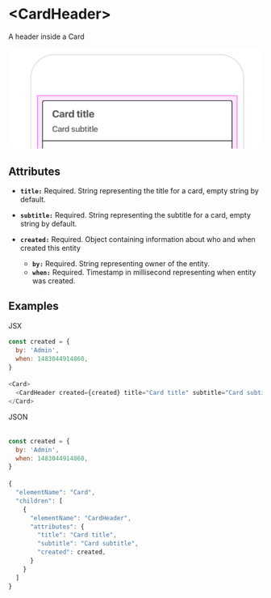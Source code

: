 # &lt;CardHeader&gt;

A header inside a Card

![](/assets/CardHeader.png)

## Attributes

* **`title:`** Required. String representing the title for a card, empty string by default.

* **`subtitle:`** Required. String representing the subtitle for a card, empty string by default.

* **`created:`** Required. Object containing information about who and when created this entity
  * **`by:`** Required. String representing owner of the entity.
  * **`when:`** Required. Timestamp in millisecond representing when entity was created.

## Examples

JSX
```js
const created = {
  by: 'Admin',
  when: 1483044914860,
}

<Card>
  <CardHeader created={created} title="Card title" subtitle="Card subtitle" />
</Card>
```

JSON
```js

const created = {
  by: 'Admin',
  when: 1483044914860,
}

{
  "elementName": "Card",
  "children": [
    {
      "elementName": "CardHeader",
      "attributes": {
        "title": "Card title",
        "subtitle": "Card subtitle",
        "created": created,
      }
    }
  ]
}
```
